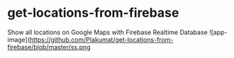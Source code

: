 # get-locations-from-firebase
Show all locations on Google Maps with Firebase Realtime Database
![app-image](https://github.com/Plakumat/get-locations-from-firebase/blob/master/ss.png
